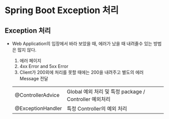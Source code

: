 # Spring Boot Exception 처리

## Exception 처리
 * Web Application의 입장에서 바라 보았을 때, 에러가 났을 때 내려줄수 있는 방법은 많지 않다.
   1. 에러 페이지
   2. 4xx Error and 5xx Error
   3. Client가 200외에 처리를 못할 때에는 200을 내려주고 별도의 에러 Message 전달

    |||
    |------|---|
    |@ControllerAdvice|Global 예외 처리 및 특정 package / Controller 예외처리|
    |@ExceptionHandler|특정 Controller의 예외 처리|


